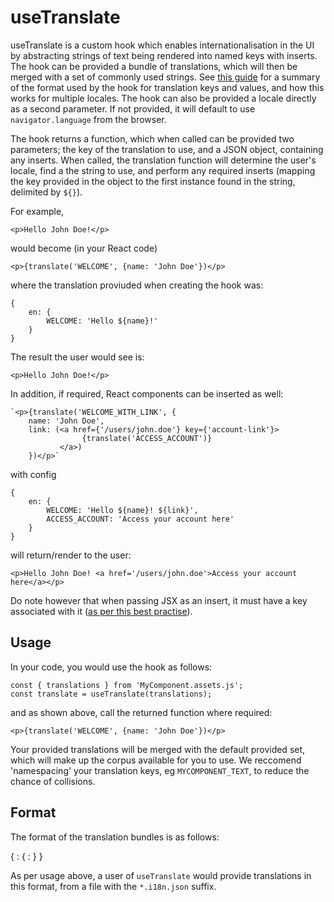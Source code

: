 # useTranslate

useTranslate is a custom hook which enables internationalisation in the UI by
abstracting strings of text being rendered into named keys with inserts. The 
hook can be provided a bundle of translations, which will then be merged with
a set of commonly used strings. See [this guide](#format) for a summary of the format
used by the hook for translation keys and values, and how this works for 
multiple locales. The hook can also be provided a locale directly as a second
parameter. If not provided, it will default to use `navigator.language` from 
the browser.

The hook returns a function, which when called can be provided two parameters;
the key of the translation to use, and a JSON object, containing any inserts.
When called, the translation function will determine the user's locale, find
a the string to use, and perform any required inserts (mapping the key provided
in the object to the first instance found in the string, delimited by `${}`).

For example, 

`<p>Hello John Doe!</p>` 

would become (in your React code)

`<p>{translate('WELCOME', {name: 'John Doe'})</p>`

where the translation proviuded when creating the hook was:

```
{
    en: {
        WELCOME: 'Hello ${name}!'
    }
}
```

The result the user would see is:

`<p>Hello John Doe!</p>`

In addition, if required, React components can be inserted as well:

```
`<p>{translate('WELCOME_WITH_LINK', {
    name: 'John Doe', 
    link: (<a href={'/users/john.doe'} key={'account-link'}>
                {translate('ACCESS_ACCOUNT')}
           </a>)
    })</p>`

```
with config

```
{
    en: {
        WELCOME: 'Hello ${name}! ${link}',
        ACCESS_ACCOUNT: 'Access your account here'
    }
}
```

will return/render to the user:

`<p>Hello John Doe! <a href='/users/john.doe'>Access your account here</a></p>`

Do note however that when passing JSX as an insert, it must have a key 
associated with it ([as per this best practise](https://reactjs.org/docs/lists-and-keys.html#keys)).

## Usage

In your code, you would use the hook as follows:

```
const { translations } from 'MyComponent.assets.js';
const translate = useTranslate(translations);
```

and as shown above, call the returned function where required:

```
<p>{translate('WELCOME', {name: 'John Doe'})</p>
```

Your provided translations will be merged with the default provided set, which
will make up the corpus available for you to use. We reccomend 'namespacing'
your translation keys, eg `MYCOMPONENT_TEXT`, to reduce the chance of 
collisions.

## Format

The format of the translation bundles is as follows:

{
    <locale> : {
        <key> : <value>
    }
}

As per usage above, a user of `useTranslate` would provide translations in this
format, from a file with the `*.i18n.json` suffix. 

